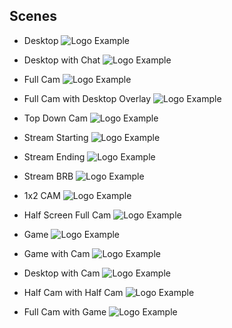 
## Scenes
- Desktop
![Logo Example](Desktop.png "Logo Example")

- Desktop with Chat
![Logo Example](/IMAGES/Twitch/EXPORT/LOGO.png "Logo Example")

- Full Cam
![Logo Example](Full-Cam.png "Logo Example")

- Full Cam with Desktop Overlay
![Logo Example](Full-Cam-with-Desktop.png "Logo Example")

- Top Down Cam
![Logo Example](/IMAGES/Twitch/EXPORT/LOGO.png "Logo Example")

- Stream Starting
![Logo Example](Online.png "Logo Example")

- Stream Ending
![Logo Example](Offline.png "Logo Example")

- Stream BRB
![Logo Example](brb.png "Logo Example")

- 1x2 CAM
![Logo Example](1x2-Cam.png "Logo Example")

- Half Screen Full Cam
![Logo Example](Half-Cam-Full.png "Logo Example")

- Game
![Logo Example](Game.png "Logo Example")

- Game with Cam
![Logo Example](Game-with-Cam.png "Logo Example")

- Desktop with  Cam
![Logo Example](Desktop-with-Cam.png "Logo Example")

- Half Cam with Half Cam
![Logo Example](Half-Cam-with-Half-Cam.png "Logo Example")

- Full Cam with Game
![Logo Example](Full-Cam-with-Game-.png "Logo Example")
